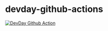 # devday-github-actions

[![DevDay Github Action](https://github.com/zuercheram/devday-github-actions/actions/workflows/github-action.yaml/badge.svg)](https://github.com/zuercheram/devday-github-actions/actions/workflows/github-action.yaml)

